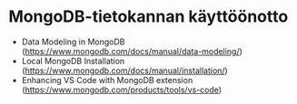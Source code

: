 # MongoDB-tietokannan käyttöönotto

- Data Modeling in MongoDB (https://www.mongodb.com/docs/manual/data-modeling/)
- Local MongoDB Installation (https://www.mongodb.com/docs/manual/installation/)
- Enhancing VS Code with MongoDB extension (https://www.mongodb.com/products/tools/vs-code)
